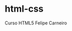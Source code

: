 # html-css
 Curso HTML5
Felipe Carneiro

<a href="https://fcarneirooliveira.github.io/html-css/desafio10/index.html">
